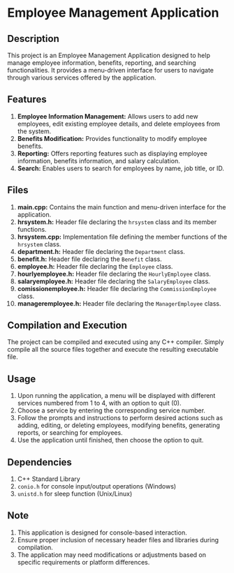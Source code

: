 
# Employee Management Application

## Description
This project is an Employee Management Application designed to help manage employee information, benefits, reporting, and searching functionalities. It provides a menu-driven interface for users to navigate through various services offered by the application.

## Features
1. **Employee Information Management:** Allows users to add new employees, edit existing employee details, and delete employees from the system.
2. **Benefits Modification:** Provides functionality to modify employee benefits.
3. **Reporting:** Offers reporting features such as displaying employee information, benefits information, and salary calculation.
4. **Search:** Enables users to search for employees by name, job title, or ID.

## Files
1. **main.cpp:** Contains the main function and menu-driven interface for the application.
2. **hrsystem.h:** Header file declaring the `hrsystem` class and its member functions.
3. **hrsystem.cpp:** Implementation file defining the member functions of the `hrsystem` class.
4. **department.h:** Header file declaring the `Department` class.
5. **benefit.h:** Header file declaring the `Benefit` class.
6. **employee.h:** Header file declaring the `Employee` class.
7. **hourlyemployee.h:** Header file declaring the `HourlyEmployee` class.
8. **salaryemployee.h:** Header file declaring the `SalaryEmployee` class.
9. **comissionemployee.h:** Header file declaring the `CommissionEmployee` class.
10. **manageremployee.h:** Header file declaring the `ManagerEmployee` class.

## Compilation and Execution
The project can be compiled and executed using any C++ compiler. Simply compile all the source files together and execute the resulting executable file.

## Usage
1. Upon running the application, a menu will be displayed with different services numbered from 1 to 4, with an option to quit (0).
2. Choose a service by entering the corresponding service number.
3. Follow the prompts and instructions to perform desired actions such as adding, editing, or deleting employees, modifying benefits, generating reports, or searching for employees.
4. Use the application until finished, then choose the option to quit.

## Dependencies
1. C++ Standard Library
2. `conio.h` for console input/output operations (Windows)
3. `unistd.h` for sleep function (Unix/Linux)

## Note
1. This application is designed for console-based interaction.
2. Ensure proper inclusion of necessary header files and libraries during compilation.
3. The application may need modifications or adjustments based on specific requirements or platform differences.

